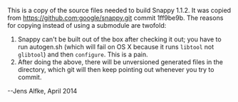This is a copy of the source files needed to build Snappy 1.1.2.
It was copied from https://github.com:google/snappy.git commit 1ff9be9b.
The reasons for copying instead of using a submodule are twofold:

1. Snappy can't be built out of the box after checking it out; you have to run autogen.sh (which will fail on OS X because it runs `libtool` not `glibtool`) and then `configure`. This is a pain.
2. After doing the above, there will be unversioned generated files in the directory, which git will then keep pointing out whenever you try to commit.

--Jens Alfke, April 2014